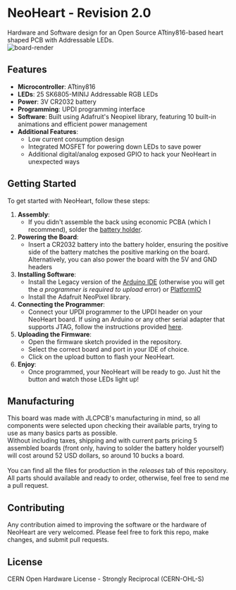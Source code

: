 # NeoHeart - Revision 2.0
Hardware and Software design for an Open Source ATtiny816-based heart shaped PCB with Addressable LEDs.
<br>![board-render](https://github.com/fellettigiacomo/NeoHeart/blob/main/3d/board-render.png?raw=true)
## Features

- **Microcontroller**: ATtiny816
- **LEDs**: 25 SK6805-MINIJ Addressable RGB LEDs
- **Power**: 3V CR2032 battery
- **Programming**: UPDI programming interface
- **Software**: Built using Adafruit's Neopixel library, featuring 10 built-in animations and efficient power management
- **Additional Features**:
  - Low current consumption design
  - Integrated MOSFET for powering down LEDs to save power
  - Additional digital/analog exposed GPIO to hack your NeoHeart in unexpected ways
    
## Getting Started

To get started with NeoHeart, follow these steps:
1. **Assembly**: 
   - If you didn't assemble the back using economic PCBA (which I recommend), solder the [battery holder](https://aliexpress.com/item/1005005506756152.html).
2. **Powering the Board**:
   - Insert a CR2032 battery into the battery holder, ensuring the positive side of the battery matches the positive marking on the board. Alternatively, you can also power the board with the 5V and GND headers
3. **Installing Software**:
   - Install the Legacy version of the [Arduino IDE](https://www.arduino.cc/en/software) (otherwise you will get the *a programmer is required to upload* error) or [PlatformIO](https://platformio.org/platformio-ide)
   - Install the Adafruit NeoPixel library.
4. **Connecting the Programmer**:
   - Connect your UPDI programmer to the UPDI header on your NeoHeart board. If using an Arduino or any other serial adapter that supports JTAG, follow the instructions provided [here](https://github.com/ElTangas/jtag2updi).
5. **Uploading the Firmware**:
   - Open the firmware sketch provided in the repository.
   - Select the correct board and port in your IDE of choice.
   - Click on the upload button to flash your NeoHeart.
6. **Enjoy**:
   - Once programmed, your NeoHeart will be ready to go. Just hit the button and watch those LEDs light up!

## Manufacturing
This board was made with JLCPCB's manufacturing in mind, so all components were selected upon checking their available parts, trying to use as many basics parts as possible.
<br>Without including taxes, shipping and with current parts pricing 5 assembled boards (front only, having to solder the battery holder yourself) will cost around 52 USD dollars, so around 10 bucks a board.
<br><br>You can find all the files for production in the *releases* tab of this repository.
<br>All parts should available and ready to order, otherwise, feel free to send me a pull request.

## Contributing
Any contribution aimed to improving the software or the hardware of NeoHeart are very welcomed. 
Please feel free to fork this repo, make changes, and submit pull requests.

## License
CERN Open Hardware License - Strongly Reciprocal (CERN-OHL-S)
